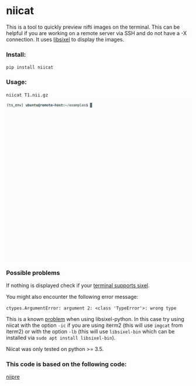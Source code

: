 # niicat

This is a tool to quickly preview nifti images on the terminal. 
This can be helpful if you are working on a remote server via SSH and do not have
a -X connection. It uses [libsixel](https://github.com/saitoha/libsixel) to display the images.


### Install:

```
pip install niicat
```


### Usage:

```
niicat T1.nii.gz
```

![](niicat/resources/example.gif)


### Possible problems

If nothing is displayed check if your [terminal supports sixel](https://github.com/saitoha/libsixel#terminal-requirements).

You might also encounter the following error message:
```
ctypes.ArgumentError: argument 2: <class 'TypeError'>: wrong type
```
This is a known [problem](https://github.com/fastai/fastai/issues/2170) when using libsixel-python. 
In this case try using niicat with the option `-ic` if you are using iterm2 (this will use `imgcat` from iterm2) or 
with the option `-lb` (this will use `libsixel-bin` which can be installed via `sudo apt install libsixel-bin`).

Niicat was only tested on python >= 3.5.


### This code is based on the following code:

[niipre](https://github.com/vnckppl/niipre)  
